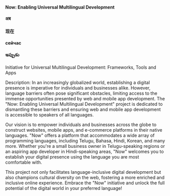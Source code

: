 
#### Now: Enabling Universal Multilingual Development
#### अब
#### 现在
#### сейчас
#### ఇప్పుడు

Initiative for Universal Multilingual Development: Frameworks, Tools and Apps

Description:
In an increasingly globalized world, establishing a digital presence is imperative for individuals and businesses alike. However, language barriers often pose significant obstacles, limiting access to the immense opportunities presented by web and mobile app development. The "Now: Enabling Universal Multilingual Development" project is dedicated to dismantling these barriers and ensuring web and mobile app development is accessible to speakers of all languages.

Our vision is to empower individuals and businesses across the globe to construct websites, mobile apps, and e-commerce platforms in their native languages. "Now" offers a platform that accommodates a wide array of programming languages, including Telugu, Bahasa, Hindi, Korean, and many more. Whether you're a small business owner in Telugu-speaking regions or an aspiring app developer in Hindi-speaking areas, "Now" welcomes you to establish your digital presence using the language you are most comfortable with.

This project not only facilitates language-inclusive digital development but also champions cultural diversity on the web, fostering a more enriched and inclusive online experience. Embrace the "Now" initiative and unlock the full potential of the digital world in your preferred language!





